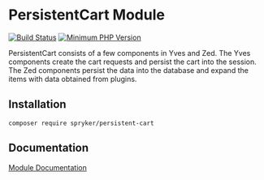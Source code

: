 # PersistentCart Module
[![Build Status](https://travis-ci.org/spryker/persistent-cart.svg)](https://travis-ci.org/spryker/persistent-cart)
[![Minimum PHP Version](https://img.shields.io/badge/php-%3E%3D%207.2-8892BF.svg)](https://php.net/)

PersistentCart consists of a few components in Yves and Zed. The Yves components create the cart requests and persist the cart into the session. The Zed components persist the data into the database and expand the items with data obtained from plugins.

## Installation

```
composer require spryker/persistent-cart
```

## Documentation

[Module Documentation](https://academy.spryker.com/developing_with_spryker/module_guide/checkout_process/persistent-cart.html)
